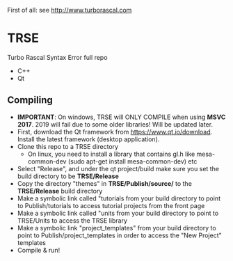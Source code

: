 First of all: see http://www.turborascal.com

# TRSE
Turbo Rascal Syntax Error full repo 
- C++
- Qt

## Compiling
- **IMPORTANT**: On windows, TRSE will ONLY COMPILE when using **MSVC 2017**. 2019 will fail due to some older libraries! Will be updated later.
- First, download the Qt framework from https://www.qt.io/download. Install the latest framework (desktop application).
- Clone this repo to a TRSE directory
  - On linux, you need to install a library that contains gl.h like mesa-common-dev (sudo apt-get install mesa-common-dev) etc
- Select "Release", and under the qt project/build make sure you set the build directory to be **TRSE/Release**
- Copy the directory "themes" in **TRSE/Publish/source/** to the **TRSE/Release** build directory 
- Make a symbolic link called "tutorials from your build directory to point to Publish/tutorials to access tutorial projects from the front page 
- Make a symbolic link called "units from your build directory to point to TRSE/Units to access the TRSE library 
- Make a symbolic link "project_templates" from your build directory to point to Publish/project_templates in order to access the "New Project" templates
- Compile & run!

